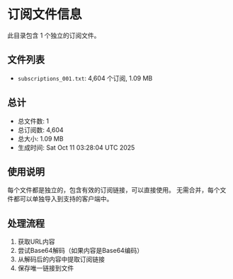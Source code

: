 # 订阅文件信息

此目录包含 1 个独立的订阅文件。

## 文件列表

- `subscriptions_001.txt`: 4,604 个订阅, 1.09 MB

## 总计
- 总文件数: 1
- 总订阅数: 4,604
- 总大小: 1.09 MB
- 生成时间: Sat Oct 11 03:28:04 UTC 2025

## 使用说明
每个文件都是独立的，包含有效的订阅链接，可以直接使用。
无需合并，每个文件都可以单独导入到支持的客户端中。

## 处理流程
1. 获取URL内容
2. 尝试Base64解码（如果内容是Base64编码）
3. 从解码后的内容中提取订阅链接
4. 保存唯一链接到文件

